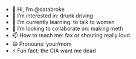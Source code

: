 - 👋 Hi, I’m @databroke
- 👀 I’m interested in: drunk driving
- 🌱 I’m currently learning: to talk to women
- 💞️ I’m looking to collaborate on: making meth
- 📫 How to reach me: fax or shouting really loud
- 😄 Pronouns: your/mom
- ⚡ Fun fact: the CIA want me dead

<!---
databroke/databroke is a ✨ special ✨ repository because its `README.md` (this file) appears on your GitHub profile.
You can click the Preview link to take a look at your changes.
--->
